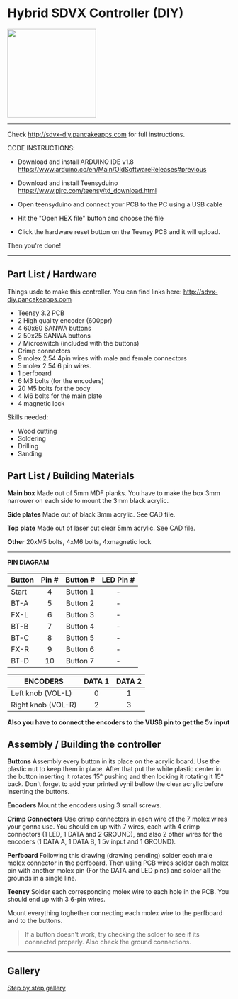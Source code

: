 # Hybrid SDVX Controller (DIY)
 
 
<div style='float: center'>
  <img style='width: 200px' src='http://sdvx-diy.pancakeapps.com/pics/pic021.png'></img>
</div>

<hr>

Check http://sdvx-diy.pancakeapps.com for full instructions.

CODE INSTRUCTIONS:

* Download and install ARDUINO IDE v1.8
https://www.arduino.cc/en/Main/OldSoftwareReleases#previous 

* Download and install Teensyduino
https://www.pjrc.com/teensy/td_download.html

* Open teensyduino and connect your PCB to the PC using a USB cable
* Hit the "Open HEX file" button and choose the file
* Click the hardware reset button on the Teensy PCB and it will upload.

Then you're done!

<hr>

## Part List / Hardware

Things usde to make this controller.
You can find links here: http://sdvx-diy.pancakeapps.com

* Teensy 3.2 PCB
* 2 High quality encoder (600ppr)
* 4 60x60 SANWA buttons
* 2 50x25 SANWA buttons
* 7 Microswitch (included with the buttons)
* Crimp connectors
* 9 molex 2.54 4pin wires with male and female connectors
* 5 molex 2.54 6 pin wires.
* 1 perfboard
* 6 M3 bolts (for the encoders)
* 20 M5 bolts for the body
* 4 M6 bolts for the main plate
* 4 magnetic lock

Skills needed:
* Wood cutting
* Soldering
* Drilling
* Sanding

## Part List / Building Materials

**Main box**
Made out of 5mm MDF planks. You have to make the box 3mm narrower on each side to mount the 3mm black acrylic.

**Side plates**
Made out of black 3mm acrylic. See CAD file.

**Top plate**
Made out of laser cut clear 5mm acrylic. See CAD file.

**Other**
20xM5 bolts, 4xM6 bolts, 4xmagnetic lock

<hr>

**PIN DIAGRAM**
<table><thead>
<tr>
<th>Button</th>
<th style="text-align: center">Pin #</th>
<th style="text-align: center">Button #</th>
<th style="text-align: center">LED Pin #</th>
</tr>
</thead><tbody>
<tr>
<td>Start</td>
<td style="text-align: center">4</td>
<td style="text-align: center">Button 1</td>
<td style="text-align: center">-</td>
</tr>
<tr>
<td>BT-A</td>
<td style="text-align: center">5</td>
<td style="text-align: center">Button 2</td>
<td style="text-align: center">-</td>
</tr>
<tr>
<td>FX-L</td>
<td style="text-align: center">6</td>
<td style="text-align: center">Button 3</td>
<td style="text-align: center">-</td>
</tr>
<tr>
<td>BT-B</td>
<td style="text-align: center">7</td>
<td style="text-align: center">Button 4</td>
<td style="text-align: center">-</td>
</tr>
<tr>
<td>BT-C</td>
<td style="text-align: center">8</td>
<td style="text-align: center">Button 5</td>
<td style="text-align: center">-</td>
</tr>
<tr>
<td>FX-R</td>
<td style="text-align: center">9</td>
<td style="text-align: center">Button 6</td>
<td style="text-align: center">-</td>
</tr>
<tr>
<td>BT-D</td>
<td style="text-align: center">10</td>
<td style="text-align: center">Button 7</td>
<td style="text-align: center">-</td>
</tr>
</tbody></table>


<table><thead>
<tr>
<th>ENCODERS</th>
<th style="text-align: center">DATA 1</th>
<th style="text-align: center">DATA 2</th>
</tr>
</thead><tbody>
<tr>
<td>Left knob (VOL-L)
<td style="text-align: center">0</td>
<td style="text-align: center">1</td>
</tr>
<tr>
<td>Right knob (VOL-R)
<td style="text-align: center">2</td>
<td style="text-align: center">3</td>
</tr>
</tbody></table>

**Also you have to connect the encoders to the VUSB pin to get the 5v input**

## Assembly / Building the controller

**Buttons**
Assembly every button in its place on the acrylic board. Use the plastic nut to keep them in place.
After that put the white plastic center in the button inserting it rotates 15° pushing and then locking it rotating it 15° back.
Don't forget to add your printed vynil bellow the clear acrylic before inserting the buttons.

**Encoders**
Mount the encoders using 3 small screws.

**Crimp Connectors**
Use crimp connectors in each wire of the 7 molex wires your gonna use. You should en up with 7 wires, each with 4 crimp connectors (1 LED, 1 DATA and 2 GROUND), and also 2 other wires for the encoders (1 DATA A, 1 DATA B, 1 5v input and 1 GROUND). 

**Perfboard**
Following this drawing (drawing pending) solder each male molex connector in the perfboard. Then using PCB wires solder each molex pin with another molex pin (For the DATA and LED pins) and solder all the grounds in a single line.

**Teensy**
Solder each corresponding molex wire to each hole in the PCB. You should end up with 3 6-pin wires.

Mount everything toghether connecting each molex wire to the perfboard and to the buttons.

>If a button doesn't work, try checking the solder to see if its connected properly. Also check the ground connections.

<hr>

## Gallery

[Step by step gallery](http://imgur.com/a/uVgB2)
